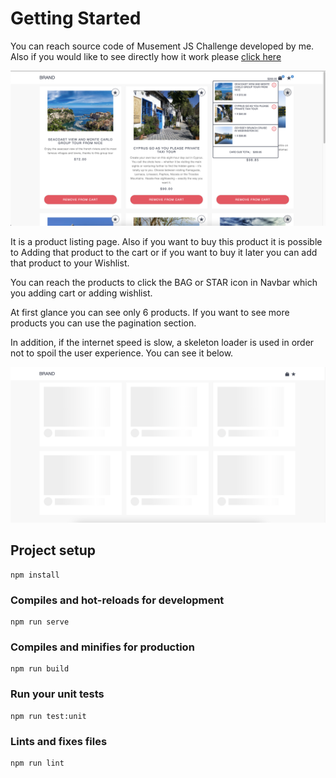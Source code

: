 # Getting Started

You can reach source code of Musement JS Challenge developed by me. Also if you would like to see directly how it work please [click here](https://js-challenge-gokalp-gursoy.vercel.app/)

![Products](public/readme/preview.png)

It is a product listing page. Also if you want to buy this product it is possible to Adding that product to the cart or if you want to buy it later you can add that product to your Wishlist.

You can reach the products to click the BAG or STAR icon in Navbar which you adding cart or adding wishlist.

At first glance you can see only 6 products. If you want to see more products you can use the pagination section.

In addition, if the internet speed is slow, a skeleton loader is used in order not to spoil the user experience. You can see it below.

![Skeleton Loader](public/readme/skeleton.png)

## Project setup

```
npm install
```

### Compiles and hot-reloads for development

```
npm run serve
```

### Compiles and minifies for production

```
npm run build
```

### Run your unit tests

```
npm run test:unit
```

### Lints and fixes files

```
npm run lint
```
